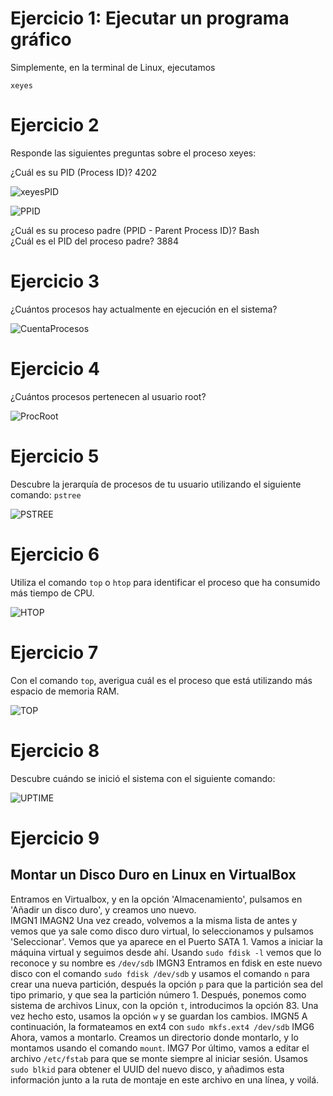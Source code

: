 # Ejercicio 1: Ejecutar un programa gráfico

Simplemente, en la terminal de Linux, ejecutamos 
~~~
xeyes
~~~

# Ejercicio 2

Responde las siguientes preguntas sobre el proceso xeyes:  
  
¿Cuál es su PID (Process ID)?  4202  

  ![xeyesPID](/Administración%20Linux/Imagenes/xeyesPID.png)  

  ![PPID](/Administración%20Linux/Imagenes/PPID.png)  


¿Cuál es su proceso padre (PPID - Parent Process ID)?  Bash  
¿Cuál es el PID del proceso padre?  3884  

# Ejercicio 3

¿Cuántos procesos hay actualmente en ejecución en el sistema?  

  ![CuentaProcesos](/Administración%20Linux/Imagenes/CountProc.png)

# Ejercicio 4

¿Cuántos procesos pertenecen al usuario root?  

  ![ProcRoot](/Administración%20Linux/Imagenes/ProcesosRoot.png)

# Ejercicio 5 

Descubre la jerarquía de procesos de tu usuario utilizando el siguiente comando: `pstree`  

  ![PSTREE](/Administración%20Linux/Imagenes/pstree.png)

# Ejercicio 6

Utiliza el comando `top` o `htop` para identificar el proceso que ha consumido más tiempo de CPU.

  ![HTOP](/Administración%20Linux/Imagenes/htop.png)

# Ejercicio 7

Con el comando `top`, averigua cuál es el proceso que está utilizando más espacio de memoria RAM.  

  ![TOP](/Administración%20Linux/Imagenes/top-ejer7.png)

# Ejercicio 8

Descubre cuándo se inició el sistema con el siguiente comando:

 ![UPTIME](/Administración%20Linux/Imagenes/uptime.png)

# Ejercicio 9 
Montar un Disco Duro en Linux en VirtualBox  
---
Entramos en Virtualbox, y en la opción 'Almacenamiento', pulsamos en 'Añadir un disco duro', y creamos uno nuevo.  
IMGN1
IMAGN2
Una vez creado, volvemos a la misma lista de antes y vemos que ya sale como disco duro virtual, lo seleccionamos y pulsamos 'Seleccionar'. Vemos que ya aparece en el Puerto SATA 1. 
Vamos a iniciar la máquina virtual y seguimos desde ahí. 
Usando `sudo fdisk -l` vemos que lo reconoce y su nombre es `/dev/sdb`
IMGN3 
Entramos en fdisk en este nuevo disco con el comando `sudo fdisk /dev/sdb` y usamos el comando `n` para crear una nueva partición, después la opción `p` para que la partición sea del tipo primario, y que sea la partición número 1. Después, ponemos como sistema de archivos Linux, con la opción `t`, introducimos la opción 83. Una vez hecho esto, usamos la opción `w` y se guardan los cambios. 
IMGN5
A continuación, la formateamos en ext4 con `sudo mkfs.ext4 /dev/sdb`
IMG6
Ahora, vamos a montarlo. Creamos un directorio donde montarlo, y lo montamos usando el comando `mount`.
IMG7
Por último, vamos a editar el archivo `/etc/fstab` para que se monte siempre al iniciar sesión. Usamos `sudo blkid` para obtener el UUID del nuevo disco, y añadimos esta información junto a la ruta de montaje en este archivo en una línea, y voilá. 



